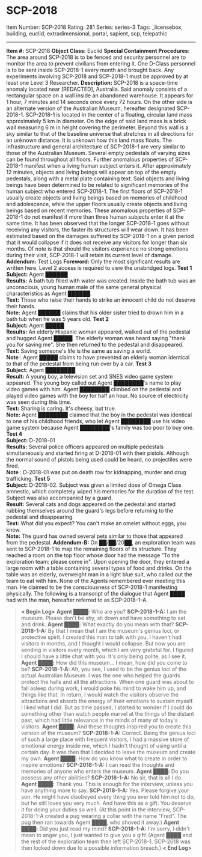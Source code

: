 # SCP-2018
Item Number: SCP-2018
Rating: 281
Series: series-3
Tags: _licensebox, building, euclid, extradimensional, portal, sapient, scp, telepathic

---

**Item #:** SCP-2018
**Object Class:** Euclid
**Special Containment Procedures:** The area around SCP-2018 is to be fenced and security personnel are to monitor the area to prevent civilians from entering it. One D-Class personnel is to be sent inside SCP-2018-1 every month and brought back. Any experiments involving SCP-2018 and SCP-2018-1 must be approved by at least one Level 3 Researcher.
**Description:** SCP-2018 is a space-time anomaly located near [REDACTED], Australia. Said anomaly consists of a rectangular space on a wall inside an abandoned warehouse. It appears for 1 hour, 7 minutes and 14 seconds once every 72 hours. On the other side is an alternate version of the Australian Museum, hereafter designated SCP-2018-1. SCP-2018-1 is located in the center of a floating, circular land mass approximately 5 km in diameter. On the edge of said land mass is a brick wall measuring 6 m in height covering the perimeter. Beyond this wall is a sky similar to that of the baseline universe that stretches in all directions for an unknown distance. It is unknown how this land mass floats. The infrastructure and general architecture of SCP-2018-1 are very similar to those of the Australian Museum. Several empty pedestals of varying sizes can be found throughout all floors.
Further anomalous properties of SCP-2018-1 manifest when a living human subject enters it. After approximately 12 minutes, objects and living beings will appear on top of the empty pedestals, along with a metal plate containing text. Said objects and living beings have been determined to be related to significant memories of the human subject who entered SCP-2018-1. The first floors of SCP-2018-1 usually create objects and living beings based on memories of childhood and adolescence, while the upper floors usually create objects and living beings based on recent memories. These anomalous properties of SCP-2018-1 do not manifest if more than three human subjects enter it at the same time.
It has been observed that the longer SCP-2018-1 goes without receiving any visitors, the faster its structures will wear down. It has been estimated based on the damages suffered by SCP-2018-1 on a given period that it would collapse if it does not receive any visitors for longer than six months. Of note is that should the visitors experience no strong emotions during their visit, SCP-2018-1 will retain its current level of damage.
**Addendum:** Test Logs
**Foreword:** Only the most significant results are written here. Level 2 access is required to view the unabridged logs.
**Test 1**  
**Subject:** Agent ██████  
**Results:** A bath tub filled with water was created. Inside the bath tub was an unconscious, young human male of the same general physical characteristics as Agent ██████.  
**Text:** Those who raise their hands to strike an innocent child do not deserve their hands.  
**Note:** Agent ██████ claims that his older sister tried to drown him in a bath tub when he was 5 years old.
**Test 2**  
**Subject:** Agent █████  
**Results:** An elderly Hispanic woman appeared, walked out of the pedestal and hugged Agent █████. The elderly woman was heard saying "thank you for saving me". She then returned to the pedestal and disappeared.  
**Text:** Saving someone's life is the same as saving a world.  
**Note** : Agent █████ claims to have prevented an elderly woman identical to that of the pedestal from being run over by a car.
**Test 3**  
**Subject:** Agent ████████  
**Result:** A young boy, a television set and SNES video game system appeared. The young boy called out Agent ████████'s name to play video games with him. Agent ████████ climbed on the pedestal and played video games with the boy for half an hour. No source of electricity was seen during this time.  
**Text:** Sharing is caring. It's cheesy, but true.  
**Note:** Agent ████████ claimed that the boy in the pedestal was identical to one of his childhood friends, who let Agent ████████ use his video game system because Agent ████████'s family was too poor to buy one.
**Test 4**  
**Subject:** D-2018-01  
**Results:** Several police officers appeared on multiple pedestals simultaneously and started firing at D-2018-01 with their pistols. Although the normal sound of pistols being used could be heard, no projectiles were fired.  
**Note** : D-2018-01 was put on death row for kidnapping, murder and drug trafficking.
**Test 5**  
**Subject:** D-2018-02. Subject was given a limited dose of Omega Class amnestic, which completely wiped his memories for the duration of the test. Subject was also accompanied by a guard.  
**Result:** Several cats and dogs appeared on the pedestal and started rubbing themselves around the guard's legs before returning to the pedestal and disappearing.  
**Text:** What did you expect? You can't make an omelet without eggs, you know.  
**Note:** The guard has owned several pets similar to those that appeared from the pedestal.
**Addendum-B:** On ██/██/20██, an exploration team was sent to SCP-2018-1 to map the remaining floors of its structure. They reached a room on the top floor whose door had the message "To the exploration team: please come in". Upon opening the door, they entered a large room with a table containing several types of food and drinks. On the table was an elderly, overweight man in a light blue suit, who called out the team to eat with him. None of the Agents remembered ever meeting this man. He claimed to be the consciousness of SCP-2018-1 manifesting physically. The following is a transcript of the dialogue that Agent ████ had with the man, hereafter referred to as SCP-2018-1-A.
> **< Begin Log>**
> **Agent ████:** Who are you?
> **SCP-2018-1-A:** I am the museum. Please don't be shy, sit down and have something to eat and drink.
> **Agent ████:** What exactly do you mean with that?
> **SCP-2018-1-A:** By that I mean that I am the museum's genius loci, or protective spirit. I created this man to talk with you. I haven't had visitors in months, and I thought I would collapse. But now you are sending in visitors every month, which I am very grateful for. I figured I should have a little chat with you. It's only being polite, as I see it.
> **Agent ████:** How did this museum… I mean, how did you come to be?
> **SCP-2018-1-A:** Ah, you see, I used to be the genius loci of the actual Australian Museum. I was the one who helped the guards protect the halls and all the attractions. When one guard was about to fall asleep during work, I would poke his mind to wake him up, and things like that. In return, I would watch the visitors observe the attractions and absorb the energy of their emotions to sustain myself. I liked what I did. But as time passed, I started to wonder if I could do something other than watch people marvel at the things of the distant past, which had little relevance in the minds of many of today's visitors.
> **Agent ████:** And these thoughts inspired you to create this version of the museum?
> **SCP-2018-1-A:** Correct. Being the genius loci of such a large place with frequent visitors, I had a massive store of emotional energy inside me, which I hadn't thought of using until a certain day. It was then that I decided to leave the museum and create my own.
> **Agent ████:** How do you know what to create in order to inspire emotions?
> **SCP-2018-1-A:** I can read the thoughts and memories of anyone who enters the museum.
> **Agent ████:** Do you possess any other abilities?
> **SCP-2018-1-A:** No sir, that is all I do.
> **Agent ████:** Thank you. This is enough for the interview, unless you have anything more to say.
> **SCP-2018-1-A:** Yes. Please forgive your son. He might have disobeyed every thing you ever told him not to do, but he still loves you very much. And have this as a gift. You deserve it for doing your duties so well.
> (At this point in the interview, SCP-2018-1-A created a pug wearing a collar with the name "Fred". The pug then ran towards Agent ████, who shoved it away.)
> **Agent ████:** Did you just read my mind?
> **SCP-2018-1-A:** I'm sorry, I didn't mean to anger you, I just wanted to give you a gift!
> (Agent ████ and the rest of the exploration team then left SCP-2018-1. SCP-2018 was then locked down due to a possible information breach.)
> **< End Log>**